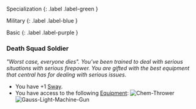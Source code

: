 
Specialization
{: .label .label-green }

Military
{: .label .label-blue }

Basic
{: .label .label-purple }
### Death Squad Soldier
*"Worst case, everyone dies". You’ve been trained to deal with serious situations with serious firepower. You are gifted with the best equipment that central has for dealing with serious issues.*
* You have +1 [Sway](Additional-Attributes#Sway).
* You have access to the following [Equipment](Core/Equipment):
![Chem-Thrower](Game/Blocks/Chem-Thrower)
![Gauss-Light-Machine-Gun](Game/Blocks/Gauss-Light-Machine-Gun)
